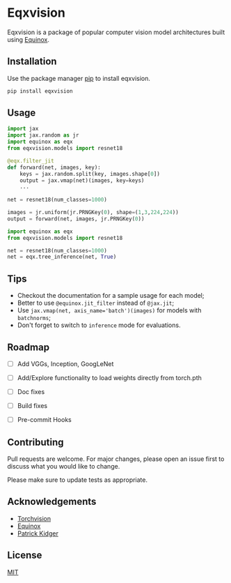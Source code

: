 # Eqxvision

Eqxvision is a package of popular computer vision model architectures built using [Equinox](https://docs.kidger.site/equinox/).

## Installation

Use the package manager [pip](https://pip.pypa.io/en/stable/) to install eqxvision.

```bash
pip install eqxvision
```

## Usage

```python title="forward.py"
import jax
import jax.random as jr
import equinox as eqx
from eqxvision.models import resnet18

@eqx.filter_jit
def forward(net, images, key):
    keys = jax.random.split(key, images.shape[0])
    output = jax.vmap(net)(images, key=keys)
    ...
    
net = resnet18(num_classes=1000)

images = jr.uniform(jr.PRNGKey(0), shape=(1,3,224,224))
output = forward(net, images, jr.PRNGKey(0))
```

```python title="set_inference.py"
import equinox as eqx
from eqxvision.models import resnet18

net = resnet18(num_classes=1000)
net = eqx.tree_inference(net, True)
```

## Tips
- Checkout the documentation for a sample usage for each model;
- Better to use `@equinox.jit_filter` instead of `@jax.jit`;
- Use `jax.vmap(net, axis_name='batch')(images)` for models with `batchnorms`;
- Don't forget to switch to `inference` mode for evaluations.

## Roadmap

- [ ] Add VGGs, Inception, GoogLeNet
- [ ] Add/Explore functionality to load weights directly from torch.pth
- [ ] Doc fixes
- [ ] Build fixes
- [ ] Pre-commit Hooks


## Contributing
Pull requests are welcome. For major changes, please open an issue first to discuss what you would like to change.

Please make sure to update tests as appropriate.

## Acknowledgements
- [Torchvision](https://pytorch.org/vision/stable/index.html)
- [Equinox](https://github.com/patrick-kidger/equinox)
- [Patrick Kidger](https://github.com/patrick-kidger)

## License
[MIT](https://choosealicense.com/licenses/mit/)